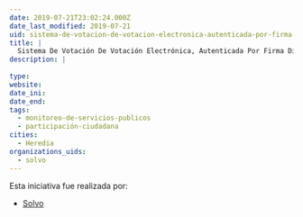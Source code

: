 ```yaml
---
date: 2019-07-21T23:02:24.000Z
date_last_modified: 2019-07-21
uid: sistema-de-votacion-de-votacion-electronica-autenticada-por-firma-digital
title: |
  Sistema De Votación De Votación Electrónica, Autenticada Por Firma Digital
description: |
  
type: 
website: 
date_ini: 
date_end: 
tags:
  - monitoreo-de-servicios-publicos
  - participación-ciudadana
cities: 
  - Heredia
organizations_uids:
  - solvo
---
```


Esta iniciativa fue realizada por:

- [Solvo](/organizaciones/solvo)
